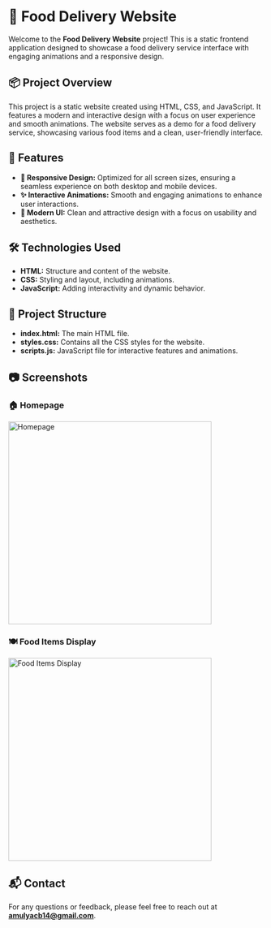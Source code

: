 # 🍔 Food Delivery Website

Welcome to the **Food Delivery Website** project! This is a static frontend application designed to showcase a food delivery service interface with engaging animations and a responsive design.

## 📦 Project Overview

This project is a static website created using HTML, CSS, and JavaScript. It features a modern and interactive design with a focus on user experience and smooth animations. The website serves as a demo for a food delivery service, showcasing various food items and a clean, user-friendly interface.

## 🎨 Features

- **📱 Responsive Design:** Optimized for all screen sizes, ensuring a seamless experience on both desktop and mobile devices.
- **✨ Interactive Animations:** Smooth and engaging animations to enhance user interactions.
- **🎨 Modern UI:** Clean and attractive design with a focus on usability and aesthetics.

## 🛠️ Technologies Used

- **HTML:** Structure and content of the website.
- **CSS:** Styling and layout, including animations.
- **JavaScript:** Adding interactivity and dynamic behavior.

## 📁 Project Structure

- **index.html:** The main HTML file.
- **styles.css:** Contains all the CSS styles for the website.
- **scripts.js:** JavaScript file for interactive features and animations.

## 📷 Screenshots

### 🏠 Homepage  
<img src="https://github.com/user-attachments/assets/0d103c15-0404-41da-a3c5-eb3c2acdf495" alt="Homepage" width="400">

### 🍽️ Food Items Display  
<img src="https://github.com/user-attachments/assets/f7b04b8a-5358-49e1-9077-4e30edc63016" alt="Food Items Display" width="400">

## 📬 Contact

For any questions or feedback, please feel free to reach out at **[amulyacb14@gmail.com](mailto:amulyacb14@gmail.com)**.
